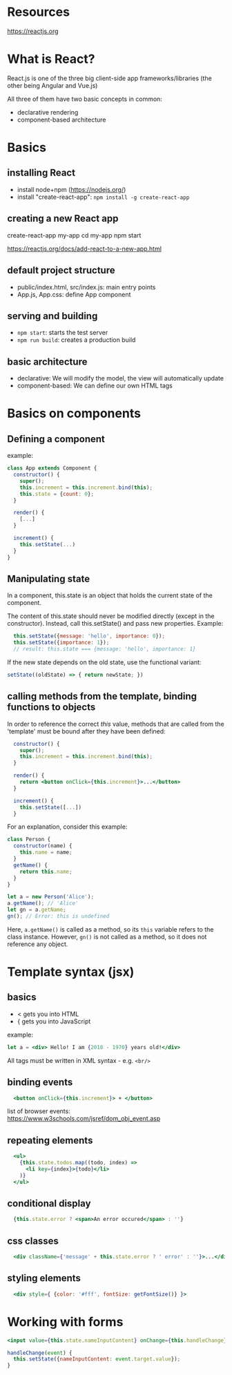 Resources
=========

https://reactjs.org



What is React?
==============

React.js is one of the three big client-side app frameworks/libraries (the other being Angular and Vue.js)

All three of them have two basic concepts in common:
* declarative rendering
* component-based architecture



Basics
======

## installing React
* install node+npm (https://nodejs.org/)
* install "create-react-app": ```npm install -g create-react-app```

## creating a new React app
create-react-app my-app
cd my-app
npm start

https://reactjs.org/docs/add-react-to-a-new-app.html

## default project structure
* public/index.html, src/index.js: main entry points
* App.js, App.css: define App component

## serving and building
* ```npm start```: starts the test server
* ```npm run build```: creates a production build

## basic architecture
* declarative: We will modify the model, the view will automatically update
* component-based: We can define our own HTML tags



Basics on components
====================

## Defining a component
example:
```js
class App extends Component {
  constructor() {
    super();
    this.increment = this.increment.bind(this);
    this.state = {count: 0};
  }

  render() {
    [...]
  }

  increment() {
    this.setState(...)
  }
}
```

## Manipulating state
In a component, this.state is an object that holds the current state of the component.

The content of this.state should never be modified directly (except in the constructor). Instead, call this.setState() and pass new properties. Example:

```jsx
  this.setState({message: 'hello', importance: 0});
  this.setState({importance: 1});
  // result: this.state === {message: 'hello', importance: 1}
```

If the new state depends on the old state, use the functional variant:
```jsx
setState((oldState) => { return newState; })
```

## calling methods from the template, binding functions to objects
In order to reference the correct *this* value, methods that are called from the 'template' must be bound after they have been defined:
```jsx
  constructor() {
    super();
    this.increment = this.increment.bind(this);
  }

  render() {
    return <button onClick={this.increment}>...</button>
  }

  increment() {
    this.setState([...])
  }
```
For an explanation, consider this example:
```js
class Person {
  constructor(name) {
    this.name = name;
  }
  getName() {
    return this.name;
  }
}

let a = new Person('Alice');
a.getName(); // 'Alice'
let gn = a.getName;
gn(); // Error: this is undefined
```
Here, ```a.getName()``` is called as a method, so its ```this``` variable refers to the class instance. However, ```gn()``` is not called as a method, so it does not reference any object.




Template syntax (jsx)
=====================

## basics
* < gets you into HTML
* { gets you into JavaScript

example:

```jsx
let a = <div> Hello! I am {2018 - 1970} years old!</div>
```

All tags must be written in XML syntax - e.g. ```<br/>```

## binding events
```jsx
  <button onClick={this.increment}> + </button>
```
list of browser events: https://www.w3schools.com/jsref/dom_obj_event.asp

## repeating elements
```jsx
  <ul>
    {this.state.todos.map((todo, index) => 
      <li key={index}>{todo}</li>
    )}
  </ul>
```

## conditional display
```jsx
  {this.state.error ? <span>An error occured</span> : ''}
```

## css classes
```jsx
  <div className={'message' + this.state.error ? ' error' : ''}>...</div>
```

## styling elements
```jsx
  <div style={ {color: '#fff', fontSize: getFontSize()} }>
```



Working with forms
==================

```jsx
<input value={this.state.nameInputContent} onChange={this.handleChange}/>

handleChange(event) {
  this.setState({nameInputContent: event.target.value});
}
```